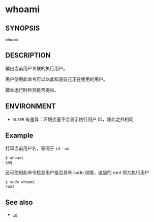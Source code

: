 whoami
======

## SYNOPSIS

	whoami

## DESCRIPTION

输出当前用户关联的执行用户。

用户使用此命令可以以此知道自己正在使用的用户。

脚本运行时检测是否提权。

## ENVIRONMENT

* `$USER` 有差异：环境变量不会显示执行用户 ID，除此之外相同

## Example

打印当前用户名，等同于 `id -un`

	$ whoami
	qaq


还可使用此命令检测用户是否具有 sudo 权限，这里的 root 即为执行用户

	$ sudo whoami
	root


## See also

* [`id`](./id.md)
